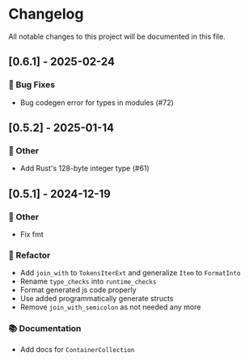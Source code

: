 # Changelog

All notable changes to this project will be documented in this file.

## [0.6.1] - 2025-02-24

### 🐛 Bug Fixes

- Bug codegen error for types in modules (#72)

<!-- generated by git-cliff -->
<!-- generated by git-cliff -->
## [0.5.2] - 2025-01-14

### 💼 Other

- Add Rust's 128-byte integer type (#61)

<!-- generated by git-cliff -->
## [0.5.1] - 2024-12-19

### 💼 Other

- Fix fmt

### 🚜 Refactor

- Add `join_with` to `TokensIterExt` and generalize `Item` to `FormatInto`
- Rename `type_checks` into `runtime_checks`
- Format generated js code properly
- Use added programmatically generate structs
- Remove `join_with_semicolon` as not needed any more

### 📚 Documentation

- Add docs for `ContainerCollection`

<!-- generated by git-cliff -->
